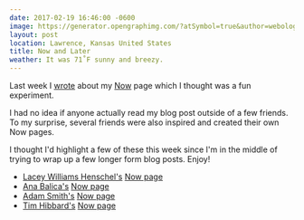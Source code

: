 ```yaml
---
date: 2017-02-19 16:46:00 -0600
image: https://generator.opengraphimg.com/?atSymbol=true&author=webology&authorSize=text-2xl&style=modern&tags=&title=Now+and+Later
layout: post
location: Lawrence, Kansas United States
title: Now and Later
weather: It was 71˚F sunny and breezy.
---
```


Last week I [wrote](/2017/now-page/) about my [Now][] page which I thought was a fun experiment.

I had no idea if anyone actually read my blog post outside of a few friends. To my surprise, several friends were also inspired and created their own Now pages.

I thought I'd highlight a few of these this week since I'm in the middle of trying to wrap up a few longer form blog posts. Enjoy!

- [Lacey Williams Henschel's](https://twitter.com/laceynwilliams) [Now page](https://www.laceyhenschel.com/now/)
- [Ana Balica's](https://twitter.com/anabalica) [Now page](http://ana-balica.github.io/now/)
- [Adam Smith's](https://twitter.com/roadlyfe) [Now page](http://roadlyfe.com/now/)
- [Tim Hibbard's](https://twitter.com/timhibbard) [Now page](http://timhibbard.com/blog/now/)


[Now Page Movement]: http://nownownow.com/
[Now]: /now/
